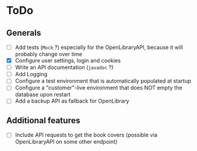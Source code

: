 # ToDo
## Generals

- [ ] Add tests (`Mock` ?) especially for the OpenLibraryAPI, because it will probably change over time
- [X] Configure user settings, login and cookies
- [ ] Write an API documentation (`javadoc` ?)
- [ ] Add Logging
- [ ] Configure a test environment that is automatically populated at startup
- [ ] Configure a "customer"-live environment that does NOT empty the database upon restart
- [ ] Add a backup API as fallback for OpenLibrary

## Additional features

- [ ] Include API requests to get the book covers (possible via OpenLibraryAPI on some other endpoint)
